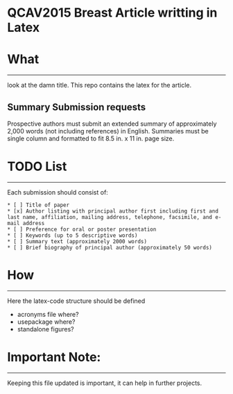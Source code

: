 
QCAV2015 Breast Article writting in Latex
==============

# What
--------------
look at the damn title. This repo contains the latex for the article.

## Summary Submission requests

Prospective authors must submit an extended summary of approximately 2,000 words (not including references) in English. Summaries must be single column and formatted to fit 8.5 in. x 11 in. page size.

# TODO List 
--------------------
Each submission should consist of:

```no-highlight
* [ ] Title of paper
* [x] Author listing with principal author first including first and last name, affiliation, mailing address, telephone, facsimile, and e-mail address
* [ ] Preference for oral or poster presentation
* [ ] Keywords (up to 5 descriptive words)
* [ ] Summary text (approximately 2000 words)
* [ ] Brief biography of principal author (approximately 50 words)
```

# How
--------------
Here the latex-code structure should be defined
- acronyms file where?
- usepackage where?
- standalone figures?

# Important Note:
--------------
Keeping this file updated is important, it can help in further projects.

